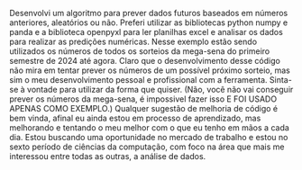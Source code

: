 Desenvolvi um algoritmo para prever dados futuros baseados em números anteriores, aleatórios ou não.
Preferi utilizar as bibliotecas python numpy e panda e a biblioteca openpyxl para ler planilhas excel e analisar os dados para realizar as predições numéricas.
Nesse exemplo estão sendo utilizados os números de todos os sorteios da mega-sena do primeiro semestre de 2024 até agora. Claro que o desenvolvimento desse código não mira em tentar prever os números de um possível próximo sorteio, mas sim o meu desenvolvimento pessoal e profissional com a ferramenta. Sinta-se à vontade para utilizar da forma que quiser. (Não, você não vai conseguir prever os números da mega-sena, é impossivel fazer isso E FOI USADO APENAS COMO EXEMPLO.) Qualquer sugestão de melhoria de código é bem vinda, afinal eu ainda estou em processo de aprendizado, mas melhorando e tentando o meu melhor com o que eu tenho em mãos a cada dia. Estou buscando uma oportunidade no mercado de trabalho e estou no sexto período de ciências da computação, com foco na área que mais me interessou entre todas as outras, a análise de dados.
